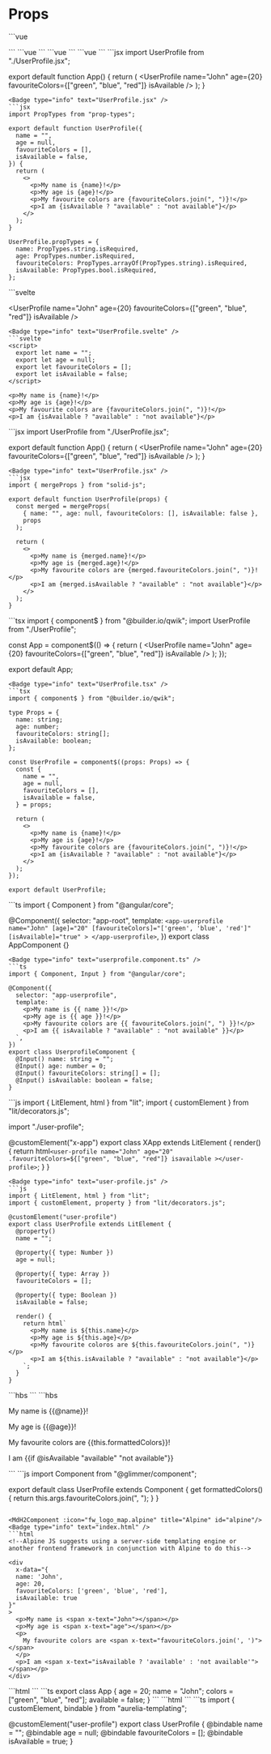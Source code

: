 # Props

<script setup>
import { fw_logo_map } from '../common/config';
import MdH2Component from '../components/MdH2Component.vue'
</script>

<MdH2Component :icon="fw_logo_map.vue" title="Vue2" id="vue2"/>
<Badge type="info" text="App.vue" />
```vue
<script>
import UserProfile from "./UserProfile.vue";

export default {
components: {
UserProfile,
},
};
</script>

<template>
  <UserProfile
    name="John"
    :age="20"
    :favorite-colors="['green', 'blue', 'red']"
    is-available
  />
</template>
```
<Badge type="info" text="UserProfile.vue" />
```vue
<script>
export default {
  props: {
    name: {
      type: String,
      required: true,
      default: "",
    },
    age: {
      type: Number,
      required: true,
      default: null,
    },
    favoriteColors: {
      type: Array,
      required: true,
      default: () => [],
    },
    isAvailable: {
      type: Boolean,
      required: true,
      default: false,
    },
  },
};
</script>

<template>
  <div>
    <p>My name is {{ props.name }}!</p>
    <p>My age is {{ props.age }}!</p>
    <p>My favorite colors are {{ props.favoriteColors.join(", ") }}!</p>
    <p>I am {{ props.isAvailable ? "available" : "not available" }}</p>
  </div>
</template>
```

<MdH2Component :icon="fw_logo_map.vue" title="Vue3" id="vue3"/>
<Badge type="info" text="App.vue" />
```vue
<script setup>
import UserProfile from "./UserProfile.vue";
</script>

<template>
  <UserProfile
    name="John"
    :age="20"
    :favourite-colors="['green', 'blue', 'red']"
    is-available
  />
</template>
```
<Badge type="info" text="UserProfile.vue" />
```vue
<script setup>
const props = defineProps({
  name: {
    type: String,
    required: true,
    default: "",
  },
  age: {
    type: Number,
    required: true,
    default: null,
  },
  favouriteColors: {
    type: Array,
    required: true,
    default: () => [],
  },
  isAvailable: {
    type: Boolean,
    required: true,
    default: false,
  },
});
</script>

<template>
  <p>My name is {{ props.name }}!</p>
  <p>My age is {{ props.age }}!</p>
  <p>My favourite colors are {{ props.favouriteColors.join(", ") }}!</p>
  <p>I am {{ props.isAvailable ? "available" : "not available" }}</p>
</template>
```

<MdH2Component :icon="fw_logo_map.react" title="React" id="react"/>
<Badge type="info" text="App.jsx" />
```jsx
import UserProfile from "./UserProfile.jsx";

export default function App() {
    return (
        <UserProfile
            name="John"
            age={20}
            favouriteColors={["green", "blue", "red"]}
            isAvailable
        />
    );
}
```
<Badge type="info" text="UserProfile.jsx" />
```jsx
import PropTypes from "prop-types";

export default function UserProfile({
  name = "",
  age = null,
  favouriteColors = [],
  isAvailable = false,
}) {
  return (
    <>
      <p>My name is {name}!</p>
      <p>My age is {age}!</p>
      <p>My favourite colors are {favouriteColors.join(", ")}!</p>
      <p>I am {isAvailable ? "available" : "not available"}</p>
    </>
  );
}

UserProfile.propTypes = {
  name: PropTypes.string.isRequired,
  age: PropTypes.number.isRequired,
  favouriteColors: PropTypes.arrayOf(PropTypes.string).isRequired,
  isAvailable: PropTypes.bool.isRequired,
};
```

<MdH2Component :icon="fw_logo_map.svelte" title="Svelte" id="svelte"/>
<Badge type="info" text="App.svelte" />
```svelte
<script>
  import UserProfile from "./UserProfile.svelte";
</script>

<UserProfile
  name="John"
  age={20}
  favouriteColors={["green", "blue", "red"]}
  isAvailable
/>
```
<Badge type="info" text="UserProfile.svelte" />
```svelte
<script>
  export let name = "";
  export let age = null;
  export let favouriteColors = [];
  export let isAvailable = false;
</script>

<p>My name is {name}!</p>
<p>My age is {age}!</p>
<p>My favourite colors are {favouriteColors.join(", ")}!</p>
<p>I am {isAvailable ? "available" : "not available"}</p>
```

<MdH2Component :icon="fw_logo_map.solidJS" title="SolidJS" id="solidJS"/>
<Badge type="info" text="App.jsx" />
```jsx
import UserProfile from "./UserProfile.jsx";

export default function App() {
    return (
        <UserProfile
            name="John"
            age={20}
            favouriteColors={["green", "blue", "red"]}
            isAvailable
        />
    );
}
```
<Badge type="info" text="UserProfile.jsx" />
```jsx
import { mergeProps } from "solid-js";

export default function UserProfile(props) {
  const merged = mergeProps(
    { name: "", age: null, favouriteColors: [], isAvailable: false },
    props
  );

  return (
    <>
      <p>My name is {merged.name}!</p>
      <p>My age is {merged.age}!</p>
      <p>My favourite colors are {merged.favouriteColors.join(", ")}!</p>
      <p>I am {merged.isAvailable ? "available" : "not available"}</p>
    </>
  );
}
```

<MdH2Component :icon="fw_logo_map.qwik" title="Qwik" id="qwik"/>
<Badge type="info" text="App.tsx" />
```tsx
import { component$ } from "@builder.io/qwik";
import UserProfile from "./UserProfile";

const App = component$(() => {
    return (
        <UserProfile
            name="John"
            age={20}
            favouriteColors={["green", "blue", "red"]}
            isAvailable
        />
    );
});

export default App;
```
<Badge type="info" text="UserProfile.tsx" />
```tsx
import { component$ } from "@builder.io/qwik";

type Props = {
  name: string;
  age: number;
  favouriteColors: string[];
  isAvailable: boolean;
};

const UserProfile = component$((props: Props) => {
  const {
    name = "",
    age = null,
    favouriteColors = [],
    isAvailable = false,
  } = props;

  return (
    <>
      <p>My name is {name}!</p>
      <p>My age is {age}!</p>
      <p>My favourite colors are {favouriteColors.join(", ")}!</p>
      <p>I am {isAvailable ? "available" : "not available"}</p>
    </>
  );
});

export default UserProfile;
```

<MdH2Component :icon="fw_logo_map.angular" title="Angular" id="angular"/>
<Badge type="info" text="app.component.ts" />
```ts
import { Component } from "@angular/core";

@Component({
    selector: "app-root",
    template: `
        <app-userprofile
            name="John"
            [age]="20"
            [favouriteColors]="['green', 'blue', 'red']"
            [isAvailable]="true"
        >
        </app-userprofile>
    `,
})
export class AppComponent {}
```
<Badge type="info" text="userprofile.component.ts" />
```ts
import { Component, Input } from "@angular/core";

@Component({
  selector: "app-userprofile",
  template: `
    <p>My name is {{ name }}!</p>
    <p>My age is {{ age }}!</p>
    <p>My favourite colors are {{ favouriteColors.join(", ") }}!</p>
    <p>I am {{ isAvailable ? "available" : "not available" }}</p>
  `,
})
export class UserprofileComponent {
  @Input() name: string = "";
  @Input() age: number = 0;
  @Input() favouriteColors: string[] = [];
  @Input() isAvailable: boolean = false;
}
```

<MdH2Component :icon="fw_logo_map.lit" title="Lit" id="lit"/>
<Badge type="info" text="x-app.js" />
```js
import { LitElement, html } from "lit";
import { customElement } from "lit/decorators.js";

import "./user-profile";

@customElement("x-app")
export class XApp extends LitElement {
    render() {
        return html`<user-profile
                name="John"
                age="20"
                .favouriteColors=${["green", "blue", "red"]}
                isavailable
               ></user-profile>`;
    }
}
```
<Badge type="info" text="user-profile.js" />
```js
import { LitElement, html } from "lit";
import { customElement, property } from "lit/decorators.js";

@customElement("user-profile")
export class UserProfile extends LitElement {
  @property()
  name = "";

  @property({ type: Number })
  age = null;

  @property({ type: Array })
  favouriteColors = [];

  @property({ type: Boolean })
  isAvailable = false;

  render() {
    return html`
      <p>My name is ${this.name}</p>
      <p>My age is ${this.age}</p>
      <p>My favourite coloros are ${this.favouriteColors.join(", ")}</p>
      <p>I am ${this.isAvailable ? "available" : "not available"}</p>
    `;
  }
}
```

<MdH2Component :icon="fw_logo_map.ember" title="Ember" id="ember"/>
<Badge type="info" text="app.hbs" />
```hbs
<UserProfile
  @name="John"
  @age={{20}}
  @favouriteColors={{array "green" "blue" "red"}}
  @isAvailable={{true}}
/>
```
<Badge type="info" text="user-profile.hbs" />
```hbs
<p>My name is {{@name}}!</p>
<p>My age is {{@age}}!</p>
<p>My favourite colors are {{this.formattedColors}}!</p>
<p>I am {{if @isAvailable "available" "not available"}}</p>
```
<Badge type="info" text="user-profile.js" />
```js
import Component from "@glimmer/component";

export default class UserProfile extends Component {
    get formattedColors() {
        return this.args.favouriteColors.join(", ");
    }
}
```

<MdH2Component :icon="fw_logo_map.alpine" title="Alpine" id="alpine"/>
<Badge type="info" text="index.html" />
```html
<!--Alpine JS suggests using a server-side templating engine or another frontend framework in conjunction with Alpine to do this-->

<div
  x-data="{
  name: 'John',
  age: 20,
  favouriteColors: ['green', 'blue', 'red'],
  isAvailable: true
}"
>
  <p>My name is <span x-text="John"></span></p>
  <p>My age is <span x-text="age"></span></p>
  <p>
    My favourite colors are <span x-text="favouriteColors.join(', ')"></span>
  </p>
  <p>I am <span x-text="isAvailable ? 'available' : 'not available'"></span></p>
</div>
```

<MdH2Component :icon="fw_logo_map.aurelia" title="Aurelia" id="aurelia"/>
<Badge type="info" text="app.html" />
```html
<template>
  <require from="./user-profile"></require>
  <user-profile
    name.bind="name"
    age.bind="age"
    favourite-colors.bind="colors"
    is-available.bind="available"
  ></user-profile>
</template>
```
<Badge type="info" text="app.ts" />
```ts
export class App {
  age = 20;
  name = "John";
  colors = ["green", "blue", "red"];
  available = false;
}
```
<Badge type="info" text="user-profile.html" />
```html
<template>
  <p>My name is ${name}</p>
  <p>My age is ${age}</p>
  <p>My favourite colors are ${favouriteColors.join(", ")}</p>
  <p>I am ${isAvailable ? "available" : "not available"}</p>
</template>
```
<Badge type="info" text="user-profile.ts" />
```ts
import { customElement, bindable } from "aurelia-templating";

@customElement("user-profile")
export class UserProfile {
    @bindable name = "";
    @bindable age = null;
    @bindable favouriteColors = [];
    @bindable isAvailable = true;
}
```
